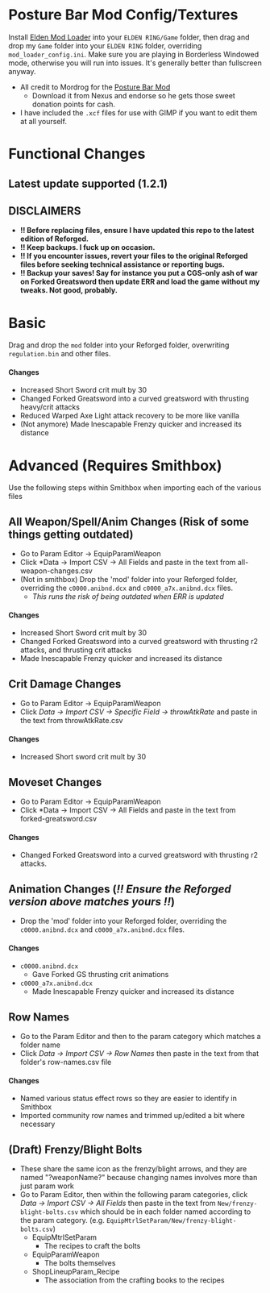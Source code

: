 # Posture Bar Mod Config/Textures
Install [Elden Mod Loader](https://www.nexusmods.com/eldenring/mods/117?tab=files) into your `ELDEN RING/Game` folder, then drag and drop my `Game` folder into your `ELDEN RING` folder, overriding `mod_loader_config.ini`.
Make sure you are playing in Borderless Windowed mode, otherwise you will run into issues. It's generally better than fullscreen anyway.
  - All credit to Mordrog for the [Posture Bar Mod](https://www.nexusmods.com/eldenring/mods/3405/?tab=description)
    - Download it from Nexus and endorse so he gets those sweet donation points for cash.
  - I have included the `.xcf` files for use with GIMP if you want to edit them at all yourself.

# Functional Changes
## Latest update supported (1.2.1)
## DISCLAIMERS
- **!! Before replacing files, ensure I have updated this repo to the latest edition of Reforged.**
- **!! Keep backups. I fuck up on occasion.**
- **!! If you encounter issues, revert your files to the original Reforged files before seeking technical assistance or reporting bugs.**
- **!! Backup your saves! Say for instance you put a CGS-only ash of war on Forked Greatsword then update ERR and load the game without my tweaks. Not good, probably.**

# Basic
Drag and drop the `mod` folder into your Reforged folder, overwriting `regulation.bin` and other files.

#### Changes
- Increased Short Sword crit mult by 30
- Changed Forked Greatsword into a curved greatsword with thrusting heavy/crit attacks
- Reduced Warped Axe Light attack recovery to be more like vanilla
- (Not anymore) Made Inescapable Frenzy quicker and increased its distance


# Advanced (Requires Smithbox)
Use the following steps within Smithbox when importing each of the various files

## All Weapon/Spell/Anim Changes (Risk of some things getting outdated)
- Go to Param Editor -> EquipParamWeapon
- Click *Data -> Import CSV -> All Fields and paste in the text from all-weapon-changes.csv
- (Not in smithbox) Drop the 'mod' folder into your Reforged folder, overriding the `c0000.anibnd.dcx` and `c0000_a7x.anibnd.dcx` files.
  - *This runs the risk of being outdated when ERR is updated*
#### Changes
- Increased Short Sword crit mult by 30
- Changed Forked Greatsword into a curved greatsword with thrusting r2 attacks, and thrusting crit attacks
- Made Inescapable Frenzy quicker and increased its distance

## Crit Damage Changes
- Go to Param Editor -> EquipParamWeapon
- Click *Data -> Import CSV -> Specific Field -> throwAtkRate* and paste in the text from throwAtkRate.csv
#### Changes
- Increased Short sword crit mult by 30

## Moveset Changes
- Go to Param Editor -> EquipParamWeapon
- Click *Data -> Import CSV -> All Fields and paste in the text from forked-greatsword.csv
#### Changes
- Changed Forked Greatsword into a curved greatsword with thrusting r2 attacks.

## Animation Changes (*!! Ensure the Reforged version above matches yours !!*)
- Drop the 'mod' folder into your Reforged folder, overriding the `c0000.anibnd.dcx` and `c0000_a7x.anibnd.dcx` files.
 #### Changes
  - `c0000.anibnd.dcx`
    - Gave Forked GS thrusting crit animations 
  - `c0000_a7x.anibnd.dcx`
    - Made Inescapable Frenzy quicker and increased its distance

## Row Names
- Go to the Param Editor and then to the param category which matches a folder name
- Click *Data -> Import CSV -> Row Names* then paste in the text from that folder's row-names.csv file
#### Changes
- Named various status effect rows so they are easier to identify in Smithbox
- Imported community row names and trimmed up/edited a bit where necessary

## (Draft) Frenzy/Blight Bolts
- These share the same icon as the frenzy/blight arrows, and they are named "?weaponName?" because changing names involves more than just param work
- Go to Param Editor, then within the following param categories, click *Data -> Import CSV -> All Fields* then paste in the text from `New/frenzy-blight-bolts.csv` which should be in each folder named according to the param category. (e.g. `EquipMtrlSetParam/New/frenzy-blight-bolts.csv`)
  - EquipMtrlSetParam
    - The recipes to craft the bolts
  - EquipParamWeapon
    - The bolts themselves
  - ShopLineupParam_Recipe
    - The association from the crafting books to the recipes
